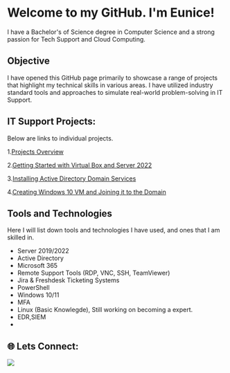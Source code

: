 # Welcome to my GitHub. I'm Eunice!
I have a Bachelor's of Science degree in Computer Science and a strong passion for Tech Support and Cloud Computing.

## Objective
I have opened this GitHub page primarily to showcase a range of projects that highlight my technical skills in various areas. I have utilized industry standard tools and approaches to simulate real-world problem-solving in IT Support.
## IT Support Projects:
Below are links to individual projects.

1.[Projects Overview](https://github.com/Eunice-Kamore/IT-Support-Projects) 

2.[Getting Started with Virtual Box and Server 2022](https://github.com/Eunice-Kamore/Installing-VirtualBox-and-Windows-Server-2022)

3.[Installing Active Directory Domain Services](https://github.com/Eunice-Kamore/Active-Directory-Domain-Services)

4.[Creating Windows 10 VM and Joining it to the Domain](https://github.com/Eunice-Kamore/Creating-Windows-10-VM)

## Tools and Technologies
Here I will list down tools and technologies I have used, and ones that I am skilled in.
- Server 2019/2022
- Active Directory
- Microsoft 365
- Remote Support Tools (RDP, VNC, SSH, TeamViewer)
- Jira & Freshdesk Ticketing Systems
- PowerShell
- Windows 10/11
- MFA
- Linux (Basic Knowlegde), Still working on becoming a expert.
- EDR,SIEM
- 
<h2> 🌐 Lets Connect:</h2>

<div>
   <a href="https://www.linkedin.com/in/eunice-kamore" target="_blank">
      <img src="https://img.shields.io/badge/-LinkedIn-0A66C2?&style=for-the-badge&logo=linkedin&logoColor=white" />
   </a>
</div>


